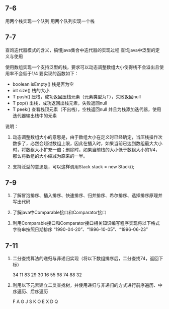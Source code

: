 ## 7-6
用两个栈实现一个队列
用两个队列实现一个栈

## 7-7
查询迭代器模式的含义，搞懂java集合中迭代器的实现过程
查询java中泛型的定义与使用

使用数组实现一个支持泛型的栈，要求可以动态调整数组大小使得栈不会溢出且使用率不会低于1/4
要实现的函数如下：

- boolean isEmpty() 	栈是否为空
- int size() 			栈的大小
- T push() 			压栈，成功返回压栈元素（元素类型为T），失败返回null
- T pop() 			出栈，成功返回出栈元素，失败返回null
- T peek() 			查看栈顶元素（不出栈），空栈返回null
并且为栈添加迭代器，使用迭代器输出栈中的元素

说明：

1. 动态调整数组大小的意思是，由于数组大小在定义时已经确定，当压栈操作次数多了，必然会超过数组上限，因此在插入时，如果当前已达到数组最大大小时，将数组大小扩充一倍；删除时，如果当前栈的大小低于数组大小的1/4，那么将数组的大小缩减为原来的一半。

2. 支持泛型的意思是，可以这样调用Stack<String> stack = new Stack();


## 7-9
1. 了解冒泡排序、插入排序、快速排序、归并排序、希尔排序、选择排序原理并写出代码
2. 了解java中Comparable接口和Comparator接口

3. 利用Comparable接口和Comparator接口相关知识编写程序实现将以下格式字符串按照日期排序
“1990-04-20”、“1996-10-05”、“1996-06-23”

## 7-11
1. 二分查找算法的递归与非递归实现（将以下数组排序后，二分查找74，返回下标）

	34 11 83 29 30 16 55 98 74 88 32
2. 利用以下元素建立二叉查找树，并使用递归与非递归的方式进行前序遍历、中序遍历、后序遍历

	F A G J S K O E X D Q
	
	
	
